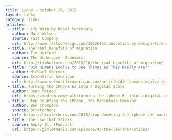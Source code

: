```yaml
---
title: Links - October 29, 2015
layout: links
category: links
articles:
 - title: Life With My Robot Secretary
   author: Mark Wilson
   source: Fast Company
   url: http://www.fastcodesign.com/3052646/innovation-by-design/life-with-my-robot-secretary
 - title: The real benefits of migration
   author: Tim Harford
   source: The Undercover Economist
   url: http://timharford.com/2015/10/the-real-benefits-of-migration/
 - title: "Did Humans Evolve to See Things as They Really Are?"
   author: Michael Shermer
   source: Scientific American
   url: http://www.scientificamerican.com/article/did-humans-evolve-to-see-things-as-they-really-are/
 - title: Turning the iPhone 6s Into a Digital Scale
   author: Ryan McLeod
   url: https://medium.com/swlh/turning-the-iphone-6s-into-a-digital-scale-f2197dc2b6e7#.kwq0t2774
 - title: Stop Doubting the iPhone, the Macintosh Company
   author: Ben Thompson
   source: Stratechery
   url: https://stratechery.com/2015/stop-doubting-the-iphone-the-macintosh-company-2/
 - title: The Law That Sticks
   source: Reply All (Podcast)
   url: https://gimletmedia.com/episode/43-the-law-that-sticks/
---
```

